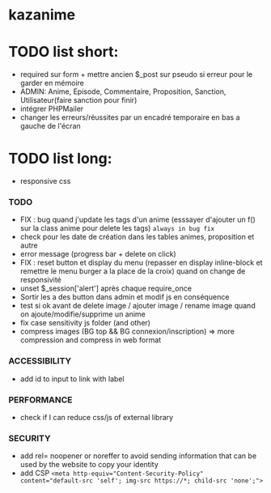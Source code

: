 # kazanime


# TODO list short:
- required sur form + mettre ancien $_post sur pseudo si erreur pour le garder en mémoire
- ADMIN: Anime, Episode, Commentaire, Proposition, Sanction, Utilisateur(faire sanction pour finir)
- intégrer PHPMailer
- changer les erreurs/réussites par un encadré temporaire en bas a gauche de l'écran



# TODO list long:
- responsive css






### TODO
- FIX : bug quand j'update les tags d'un anime (esssayer d'ajouter un f() sur la class anime pour delete les tags) `always in bug fix`
- check pour les date de création dans les tables animes, proposition et autre
- error message (progress bar + delete on click)
- FIX : reset button et display du menu (repasser en display inline-block et remettre le menu burger a la place de la croix) quand on change de responsivité
- unset $_session['alert'] après chaque require_once
- Sortir les a des button dans admin et modif js en conséquence
- test si ok avant de delete image / ajouter image / rename image quand on ajoute/modifie/supprime un anime
- fix case sensitivity js folder (and other)
- compress images (BG top && BG connexion/inscription) => more compression and compress in web format


### ACCESSIBILITY
- add id to input to link with label


### PERFORMANCE
- check if I can reduce css/js of external library


### SECURITY
- add rel= noopener or noreffer to avoid sending information that can be used by the website to copy your identity
- add CSP `<meta http-equiv="Content-Security-Policy" content="default-src 'self'; img-src https://*; child-src 'none';">`